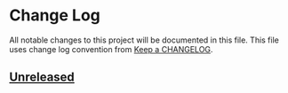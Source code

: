 # Change Log
All notable changes to this project will be documented in this file.
This file uses change log convention from [Keep a CHANGELOG](http://keepachangelog.com).

## [Unreleased][unreleased]


[unreleased]: https://github.com/dgnest/ansible-role-authorization/compare/0.0.2...HEAD
[0.0.2]: https://github.com/dgnest/ansible-role-authorization/compare/0.0.1...0.0.2
[0.0.1]: https://github.com/dgnest/ansible-role-authorization/compare/0.0.0...0.0.1

[CHANGELOG.md]: CHANGELOG.md
[CONTRIBUTING.md]: CONTRIBUTING.md
[LICENCE.md]: LICENCE.md
[README.md]: README.md
